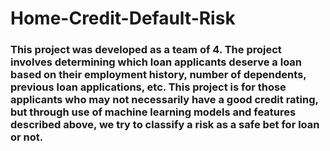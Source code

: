 # Home-Credit-Default-Risk
<h3> This project was developed as a team of 4. The project involves determining which loan applicants deserve a loan based on their employment history, number of dependents, previous loan applications, etc. This project is for those applicants who may not necessarily have a good credit rating, but through use of machine learning models and features described above, we try to classify a risk as a safe bet for loan or not. </h3>
